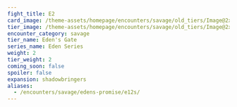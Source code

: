```yaml
---
fight_title: E2
card_image: /theme-assets/homepage/encounters/savage/old_tiers/Image@2x.png
tier_image: /theme-assets/homepage/encounters/savage/old_tiers/Image@2x.png
encounter_category: savage
tier_name: Eden's Gate
series_name: Eden Series
weight: 2
tier_weight: 2
coming_soon: false
spoiler: false
expansion: shadowbringers
aliases:
  - /encounters/savage/edens-promise/e12s/
---
```

